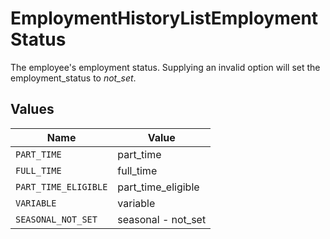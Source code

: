 # EmploymentHistoryListEmploymentStatus

The employee's employment status. Supplying an invalid option will set the employment_status to *not_set*.


## Values

| Name                 | Value                |
| -------------------- | -------------------- |
| `PART_TIME`          | part_time            |
| `FULL_TIME`          | full_time            |
| `PART_TIME_ELIGIBLE` | part_time_eligible   |
| `VARIABLE`           | variable             |
| `SEASONAL_NOT_SET`   | seasonal - not_set   |